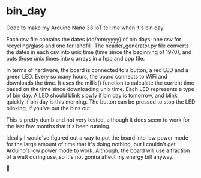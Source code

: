 # bin_day
Code to make my Arduino Nano 33 IoT tell me when it's bin day.

Each csv file contains the dates (dd/mm/yyyy) of bin days; one csv for recycling/glass and one for landfill. The header_generator.py file converts the dates in each csv into unix time (time since the beginning of 1970), and puts those unix times into c arrays in a hpp and cpp file. 

In terms of hardware, the board is connected to a button, a red LED and a green LED. Every so many hours, the board connects to WiFi and downloads the time. It uses the millis() function to calculate the current time based on the time since downloading unix time. Each LED represents a type of bin day. A LED should blink slowly if bin day is tomorrow, and blink quickly if bin day is this morning. The button can be pressed to stop the LED blinking, if you've put the bins out.

This is pretty dumb and not very tested, although it does seem to work for the last few months that it's been running.

Ideally I would've figured out a way to put the board into low power mode for the large amount of time that it's doing nothing, but I couldn't get Arduino's low power mode to work. Although, the board will use a fraction of a watt during use, so it's not gonna affect my energy bill anyway.

🚮
